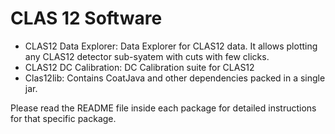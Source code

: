 CLAS 12 Software
=================

- CLAS12 Data Explorer: Data Explorer for CLAS12 data. It allows plotting any CLAS12 detector sub-syatem with cuts with few clicks.
- CLAS12 DC Calibration: DC Calibration suite for CLAS12
- Clas12lib: Contains CoatJava and other dependencies packed in a single jar.

Please read the README file inside each package for detailed instructions for that specific package.

